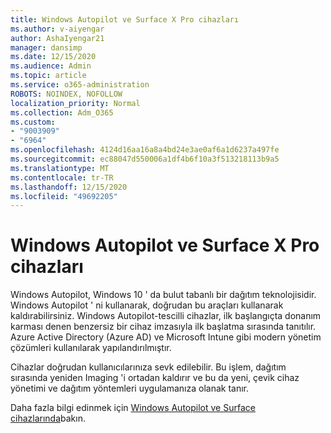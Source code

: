 ```yaml
---
title: Windows Autopilot ve Surface X Pro cihazları
ms.author: v-aiyengar
author: AshaIyengar21
manager: dansimp
ms.date: 12/15/2020
ms.audience: Admin
ms.topic: article
ms.service: o365-administration
ROBOTS: NOINDEX, NOFOLLOW
localization_priority: Normal
ms.collection: Adm_O365
ms.custom:
- "9003909"
- "6964"
ms.openlocfilehash: 4124d16aa16a8a4bd24e3ae0af6a1d6237a497fe
ms.sourcegitcommit: ec88047d550006a1df4b6f10a3f513218113b9a5
ms.translationtype: MT
ms.contentlocale: tr-TR
ms.lasthandoff: 12/15/2020
ms.locfileid: "49692205"
---
```

# <a name="windows-autopilot-and-surface-x-pro-devices"></a>Windows Autopilot ve Surface X Pro cihazları

Windows Autopilot, Windows 10 ' da bulut tabanlı bir dağıtım teknolojisidir. Windows Autopilot ' ni kullanarak, doğrudan bu araçları kullanarak kaldırabilirsiniz. Windows Autopilot-tescilli cihazlar, ilk başlangıçta donanım karması denen benzersiz bir cihaz imzasıyla ilk başlatma sırasında tanıtılır. Azure Active Directory (Azure AD) ve Microsoft Intune gibi modern yönetim çözümleri kullanılarak yapılandırılmıştır.

Cihazlar doğrudan kullanıcılarınıza sevk edilebilir. Bu işlem, dağıtım sırasında yeniden Imaging 'i ortadan kaldırır ve bu da yeni, çevik cihaz yönetimi ve dağıtım yöntemleri uygulamanıza olanak tanır.

Daha fazla bilgi edinmek için [Windows Autopilot ve Surface cihazlarında](https://go.microsoft.com/fwlink/?linkid=2135712)bakın.
